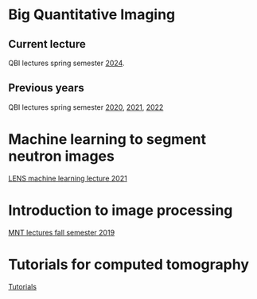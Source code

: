 # Big Quantitative Imaging
## Current lecture
QBI lectures spring semester [2024](https://imaginglectures.github.io/Quantitative-Big-Imaging-2024/).

## Previous years
QBI lectures spring semester [2020](https://imaginglectures.github.io/Quantitative-Big-Imaging-2020/), [2021](https://imaginglectures.github.io/Quantitative-Big-Imaging-2021/), [2022](https://imaginglectures.github.io/Quantitative-Big-Imaging-2022/)

# Machine learning to segment neutron images
[LENS machine learning lecture 2021](https://imaginglectures.github.io/MLSegmentation4NI/)

# Introduction to image processing
[MNT lectures fall semester 2019](https://imaginglectures.github.io/MNT_Lectures2019/)

# Tutorials for computed tomography
[Tutorials](https://imaginglectures.github.io/aunira2021)
